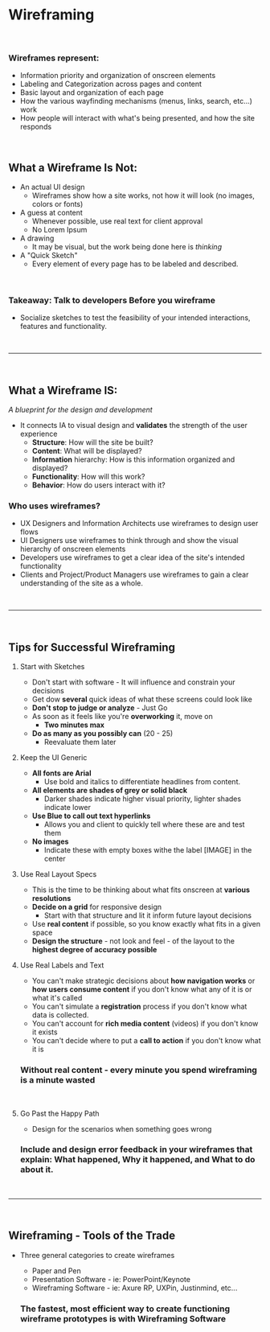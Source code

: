 # Wireframing

<br />

### Wireframes represent:
- Information priority and organization of onscreen elements
- Labeling and Categorization across pages and content
- Basic layout and organization of each page
- How the various wayfinding mechanisms (menus, links, search, etc...) work
- How people will interact with what's being presented, and how the site responds

<br />

## What a Wireframe Is **Not**:

- An actual UI design
    - Wireframes show how a site works, not how it will look (no images, colors or fonts)
- A guess at content
    - Whenever possible, use real text for client approval
    - No Lorem Ipsum
- A drawing
    - It may be visual, but the work being done here is *thinking*
- A "Quick Sketch"
    - Every element of every page has to be labeled and described.

<br />

### Takeaway: **Talk to developers Before you wireframe**
- Socialize sketches to test the feasibility of your intended interactions, features and functionality.

<br />

---

<br />

## What a Wireframe **IS**:

*A blueprint for the design and development*

- It connects IA to visual design and **validates** the strength of the user experience
    - **Structure**: How will the site be built?
    - **Content**: What will be displayed?
    - **Information** hierarchy: How is this information organized and displayed?
    - **Functionality**: How will this work?
    - **Behavior**: How do users interact with it?

### Who uses wireframes?
- UX Designers and Information Architects use wireframes to design user flows
- UI Designers use wireframes to think through and show the visual hierarchy of onscreen elements
- Developers use wireframes to get a clear idea of the site's intended functionality
- Clients and Project/Product Managers use wireframes to gain a clear understanding of the site as a whole.

<br />

---

<br />

## Tips for Successful Wireframing

1. Start with Sketches
    - Don't start with software - It will influence and constrain your decisions
    - Get dow **several** quick ideas of what these screens could look like
    - **Don't stop to judge or analyze** - Just Go
    - As soon as it feels like you're **overworking** it, move on
        - **Two minutes max**
    - **Do as many as you possibly can** (20 - 25)
        - Reevaluate them later

2. Keep the UI Generic
    - **All fonts are Arial**
        - Use bold and italics to differentiate headlines from content.
    - **All elements are shades of grey or solid black**
        - Darker shades indicate higher visual priority, lighter shades indicate lower
    - **Use Blue to call out text hyperlinks**
        - Allows you and client to quickly tell where these are and test them
    - **No images**
        - Indicate these with empty boxes withe the label [IMAGE] in the center

3. Use Real Layout Specs
    - This is the time to be thinking about what fits onscreen at **various resolutions**
    - **Decide on a grid** for responsive design
        - Start with that structure and lit it inform future layout decisions
    - Use **real content** if possible, so you know exactly what fits in a given space
    - **Design the structure** - not look and feel - of the layout to the **highest degree of accuracy possible**

4. Use Real Labels and Text
    - You can't make strategic decisions about **how navigation works** or **how users consume content** if you don't know what any of it is or what it's called
    - You can't simulate a **registration** process if you don't know what data is collected.
    - You can't account for **rich media content** (videos) if you don't know it exists
    - You can't decide where to put a **call to action** if you don't know what it is

    ### **Without real content - every minute you spend wireframing is a minute wasted**

    <br />

5. Go Past the Happy Path
    - Design for the scenarios when something goes wrong

    ### Include and design error feedback in your wireframes that explain: **What happened, Why it happened, and What to do about it.**

<br />

---

<br />

## Wireframing - **Tools of the Trade**

- Three general categories to create wireframes
    - Paper and Pen
    - Presentation Software - ie: PowerPoint/Keynote
    - Wireframing Software - ie: Axure RP, UXPin, Justinmind, etc...

    ### The fastest, most efficient way to create functioning wireframe prototypes is with **Wireframing Software**

